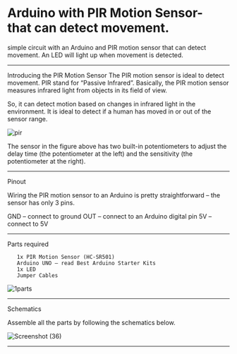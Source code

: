 # Arduino with PIR Motion Sensor- that can detect movement.
 simple circuit with an Arduino and PIR motion sensor that can detect movement. An LED will light up when movement is detected.

-----------------------------------------------------------------------------------------------------------------------------------------------------------------
Introducing the PIR Motion Sensor
The PIR motion sensor is ideal to detect movement. PIR stand for “Passive Infrared”. Basically, the PIR motion sensor measures infrared light from objects in its field of view.

So, it can detect motion based on changes in infrared light in the environment. It is ideal to detect if a human has moved in or out of the sensor range.

![pir](https://user-images.githubusercontent.com/121890637/211207822-f86c8b86-2a15-4c24-91a3-71961072ed5f.jpg)

The sensor in the figure above has two built-in potentiometers to adjust the delay time (the potentiometer at the left) and the sensitivity (the potentiometer at the right).

---------------------------------------------------------------------------------------------------------------------------------------------------------------

Pinout

Wiring the PIR motion sensor to an Arduino is pretty straightforward – the sensor has only 3 pins.

GND – connect to ground
OUT – connect to an Arduino digital pin
5V – connect to 5V

---------------------------------------------------------------------------------------------------------------------------------------------------------------
Parts required

       1x PIR Motion Sensor (HC-SR501)
       Arduino UNO – read Best Arduino Starter Kits
       1x LED
       Jumper Cables
![1parts](https://user-images.githubusercontent.com/121890637/211207904-1e11a10e-74b3-4510-9ee5-4b2548338b28.jpg)

---------------------------------------------------------------------------------------------------------------------------------------------------------------
Schematics

Assemble all the parts by following the schematics below.

![Screenshot (36)](https://user-images.githubusercontent.com/121890637/211208062-ec923568-4188-4df5-b817-b78d3a9abe10.png)

---------------------------------------------------------------------------------------------------------------------------------------------------------------


